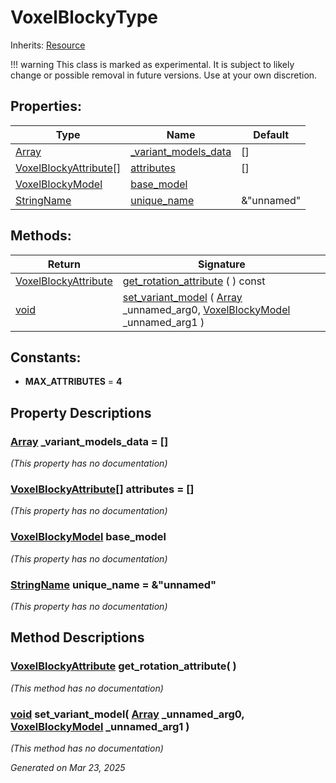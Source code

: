 # VoxelBlockyType

Inherits: [Resource](https://docs.godotengine.org/en/stable/classes/class_resource.html)

!!! warning
    This class is marked as experimental. It is subject to likely change or possible removal in future versions. Use at your own discretion.

## Properties: 


Type                                                                                                        | Name                                             | Default    
----------------------------------------------------------------------------------------------------------- | ------------------------------------------------ | -----------
[Array](https://docs.godotengine.org/en/stable/classes/class_array.html)                                    | [_variant_models_data](#i__variant_models_data)  | []         
[VoxelBlockyAttribute[]](https://docs.godotengine.org/en/stable/classes/class_voxelblockyattribute[].html)  | [attributes](#i_attributes)                      | []         
[VoxelBlockyModel](VoxelBlockyModel.md)                                                                     | [base_model](#i_base_model)                      |            
[StringName](https://docs.godotengine.org/en/stable/classes/class_stringname.html)                          | [unique_name](#i_unique_name)                    | &"unnamed" 
<p></p>

## Methods: 


Return                                           | Signature                                                                                                                                                                                    
------------------------------------------------ | ---------------------------------------------------------------------------------------------------------------------------------------------------------------------------------------------
[VoxelBlockyAttribute](VoxelBlockyAttribute.md)  | [get_rotation_attribute](#i_get_rotation_attribute) ( ) const                                                                                                                                
[void](#)                                        | [set_variant_model](#i_set_variant_model) ( [Array](https://docs.godotengine.org/en/stable/classes/class_array.html) _unnamed_arg0, [VoxelBlockyModel](VoxelBlockyModel.md) _unnamed_arg1 )  
<p></p>

## Constants: 

- <span id="i_MAX_ATTRIBUTES"></span>**MAX_ATTRIBUTES** = **4**

## Property Descriptions

### [Array](https://docs.godotengine.org/en/stable/classes/class_array.html)<span id="i__variant_models_data"></span> **_variant_models_data** = []

*(This property has no documentation)*

### [VoxelBlockyAttribute[]](https://docs.godotengine.org/en/stable/classes/class_voxelblockyattribute[].html)<span id="i_attributes"></span> **attributes** = []

*(This property has no documentation)*

### [VoxelBlockyModel](VoxelBlockyModel.md)<span id="i_base_model"></span> **base_model**

*(This property has no documentation)*

### [StringName](https://docs.godotengine.org/en/stable/classes/class_stringname.html)<span id="i_unique_name"></span> **unique_name** = &"unnamed"

*(This property has no documentation)*

## Method Descriptions

### [VoxelBlockyAttribute](VoxelBlockyAttribute.md)<span id="i_get_rotation_attribute"></span> **get_rotation_attribute**( ) 

*(This method has no documentation)*

### [void](#)<span id="i_set_variant_model"></span> **set_variant_model**( [Array](https://docs.godotengine.org/en/stable/classes/class_array.html) _unnamed_arg0, [VoxelBlockyModel](VoxelBlockyModel.md) _unnamed_arg1 ) 

*(This method has no documentation)*

_Generated on Mar 23, 2025_
